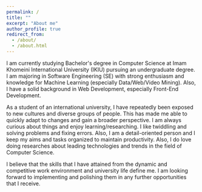 ```yaml
---
permalink: /
title: ""
excerpt: "About me"
author_profile: true
redirect_from: 
  - /about/
  - /about.html
---
```


I am currently studying Bachelor's degree in Computer Science at Imam Khomeini International University (IKIU) pursuing an undergraduate degree. I am majoring in Software Engineering (SE) with strong enthusiasm and knowledge for Machine Learning (especially Data/Web/Video Mining). Also, I have a solid background in Web Development, especially Front-End Development.

As a student of an international university, I have repeatedly been exposed to new cultures and diverse groups of people. This has made me able to quickly adapt to changes and gain a broader perspective. I am always curious about things and enjoy learning/researching. I like twiddling and solving problems and fixing errors. Also, I am a detail-oriented person and I keep my aims and tasks organized to maintain productivity. Also, I do love doing researches about leading technologies and trends in the field of Computer Science.

I believe that the skills that I have attained from the dynamic and competitive work environment and university life define me. I am looking forward to implementing and polishing them in any further opportunities that I receive.
